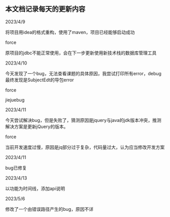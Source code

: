 ## 本文档记录每天的更新内容

2023/4/9

将项目用idea的格式重构，使用了maven，项目已经能够启动成功

force

原项目的jdbc不能正常使用，会在下一步更新使用新技术栈的数据库管理工具



2023/4/10

今天发现了一个bug，无法查看课题的具体原因，我尝试打印所有error，debug最终发现是SubjectEdt的导包error

force

jiejuebug



2023/4/11

今天尝试解决bug，但是失败了，猜测原因是jquery与java的jdk版本冲突，推测解决方案是更新jQuery的版本。

force

当前开发速度过慢，原因是jq部分过于复杂，代码量过大，认为应当修改开发方案



2023/4/11

bug已修复



2023/4/13

以功能为时间线，添加api说明

2023/5/6

修改了一个由错误路径产生的bug，原因不详
